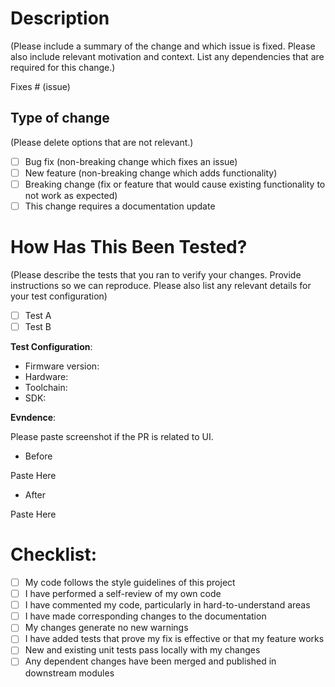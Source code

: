 # Description
(Please include a summary of the change and which issue is fixed. Please also include relevant motivation and context. List any dependencies that are required for this change.)

Fixes # (issue)

## Type of change

(Please delete options that are not relevant.)

- [ ] Bug fix (non-breaking change which fixes an issue)
- [ ] New feature (non-breaking change which adds functionality)
- [ ] Breaking change (fix or feature that would cause existing functionality to not work as expected)
- [ ] This change requires a documentation update

# How Has This Been Tested?

(Please describe the tests that you ran to verify your changes. Provide instructions so we can reproduce. Please also list any relevant details for your test configuration)

- [ ] Test A
- [ ] Test B

**Test Configuration**:
* Firmware version:
* Hardware:
* Toolchain:
* SDK:

**Evndence**:

Please paste screenshot if the PR is related to UI.

* Before

Paste Here

* After

Paste Here

# Checklist:

- [ ] My code follows the style guidelines of this project
- [ ] I have performed a self-review of my own code
- [ ] I have commented my code, particularly in hard-to-understand areas
- [ ] I have made corresponding changes to the documentation
- [ ] My changes generate no new warnings
- [ ] I have added tests that prove my fix is effective or that my feature works
- [ ] New and existing unit tests pass locally with my changes
- [ ] Any dependent changes have been merged and published in downstream modules
